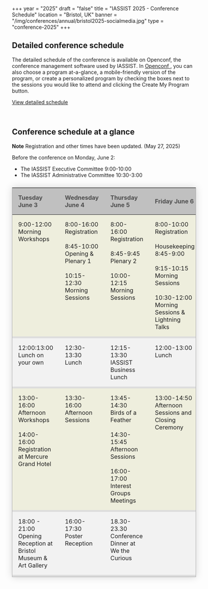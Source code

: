 +++
year = "2025"
draft = "false"
title = "IASSIST 2025 - Conference Schedule"
location = "Bristol, UK"
banner = "/img/conferences/annual/bristol2025-socialmedia.jpg"
type = "conference-2025"
+++

## Detailed conference schedule

The detailed schedule of the conference is available on Openconf, the conference management software used by IASSIST. In [Openconf <span class="fas fa-external-link-alt"></span>](https://www.openconf.org/iassist2025/openconf.php), you can also choose a program at-a-glance, a mobile-friendly version of the program, or create a personalized program by checking the boxes next to the sessions you would like to attend and clicking the Create My Program button. <!--A local copy of the program is available on IASSIST's website.-->

<a class="btn btn-template-main" href="https://www.openconf.org/iassist2025/modules/request.php?module=oc_program&action=program.php&p=program" target="_blank" >View detailed schedule <span class="fas fa-external-link-alt"></span></a>

<!--
Please note the collection is still growing and presentations are still being added to the community.

<a class="btn btn-template-main" href="https://zenodo.org/communities/iassist2025/records?q=&l=list&p=1&s=10&sort=conference-desc" target="_blank" >Presentations on Zenodo <span class="fas fa-external-link-alt"></span></a>

Abstracts with links to Zenodo are also available in the [**annual conference archive**](/conferences/archive/2024-halifax/).
-->

<br />


## Conference schedule at a glance

**Note** Registration and other times have been updated. (May 27, 2025)  

Before the conference on Monday, June 2:

- The IASSIST Executive Committee 9:00-10:00
- The IASSIST Administrative Committee 10:30-3:00

<!--Panels and sessions take place during the Concurrent Sessions.-->

<style>
  table.schedule {
    border-collapse: collapse;
    margin: 25px 0;
	border: 1px solid #aaa;
    box-shadow: 0 0 20px rgba(0, 0, 0, 0.15);
    background-color:#eed;
    width:100%;
    table-layout:fixed;
    }
  table.schedule thead th {
    background-color: silver; 
	padding: 1em;
	text-align: left;
	color: #4d4d4d;
	}
  table.schedule tbody tr {
    border-bottom: 5px solid #ddd;
	}
  table.schedule tbody tr:nth-child(even) {
    background-color: #f2f2f2;
	}
  table.schedule tbody td {
    padding: 1em;
	vertical-align: top;
    }
  table.schedule tbody tr.active-row {
    font-weight: bold;
	}
</style>

<table class="schedule">
<thead>
	<tr>
	  <th>Tuesday June 3</th>
	  <th>Wednesday June 4</th>
	  <th>Thursday June 5</th>
	  <th>Friday June 6</th>
	</tr>
</thead>
<tbody><!--
	<tr>
	  <td></td>
	  <td>8:00-12:30<br />Registration, Plenary, and Morning Sessions</td>
	  <td>8:00-12:30<br />Registration, Plenary, and Morning Sessions</td>
	  <td>8:00-12:30<br />Registration and Morning Sessions</td>
	</tr>-->
	<tr>
	  <td>9:00-12:00<br />Morning Workshops</td>
	  <td>8:00-16:00<br />Registration<br /><br />8:45-10:00<br />Opening &amp; Plenary 1<br /><br />10:15-12:30<br />Morning Sessions</td>
	  <td>8:00-16:00<br />Registration<br /><br />8:45-9:45<br />Plenary 2<br /><br />10:00-12:15<br />Morning Sessions</td>
	  <td>8:00-10:00<br />Registration<br /><br />Housekeeping<br />8:45-9:00<br /><br />9:15-10:15<br />Morning Sessions <br /><br 7>10:30-12:00<br 7>Morning Sessions &amp; Lightning Talks</td>
	</tr>
	<tr>
	  <td>12:00:13:00<br />Lunch on your own</td>
	  <td>12:30-13:30<br />Lunch</td>
	  <td>12:15-13:30<br />IASSIST Business Lunch</td>
	  <td>12:00-13:00<br />Lunch</td>
	</tr>
	<tr>
	  <td>13:00-16:00<br />Afternoon Workshops<br /><br />14:00-16:00<br />Registration at Mercure Grand Hotel<br /><br /></td>
	  <td>13:30-16:00<br />Afternoon Sessions</td>
	  <td>13:45-14:30<br />Birds of a Feather<br /><br />14:30-15:45<br />Afternoon Sessions<br /><br />16:00-17:00<br />Interest Groups Meetings</td>
	  <td>13:00-14:50<br />Afternoon Sessions and Closing Ceremony</td>
	</tr>
	<tr>
	  <td>18:00 - 21:00<br />Opening Reception at Bristol Museum & Art Gallery</td>
	  <td>16:00-17:30<br />Poster Reception</td>
	  <td>18.30-23.30<br />Conference Dinner at We the Curious</td>
	  <td></td>
	</tr>
</tbody>
</table>


<!--
Time|Tuesday June 3|Wednesday June 4|Thursday June 5|Friday June 6|
---|---|---|---|---|
8:00-9:00|Registration|Registration|Registration|Registration 9:00|
   |   |   |   |   |
   |   |   |   |   |
9:00-10:30|**_Workshops (9:00-12:00)_**|Fireside chat with guest speakers|**Fireside chat with local data groups**|**Concurrent Sessions E**|
   |   |   |   |   |
   |   |   |   |   |
10:30-11:00| workshops continue|Break|Break|Break|
   |   |   |   |   |
   |   |   |   |   |
11:00-12:30| workshops continue|**_Interest and Regional Groups_**|**Concurrent Sessions C**|**Concurrent Sessions F**|
   |   |   |   |   |
   |   |   |   |   |
12:30-13:30|Lunch on your own|**_Lunch_**|**IASSIST Business Lunch (until 2)**|Lunch|
   |   |   |   |   |
   |   |   |   |   |
13:30-15:00|**_Workshops (13:00-16:00)_**, also DDI Alliance Annual Mtg (13:00-17:00)|**Concurrent Sessions A**|**_Birds of a Feather_** (starting at 2)|**Lightning Talks & Closing Ceremony**|
   |   |   |   |   |
   |   |   |   |   |
15:00-15:30| workshops continue|Break|Break|End of conference|
   |   |   |   |   |
   |   |   |   |   |
15:30-17:00| workshops continue|**Concurrent Sessions B**|**Concurrent Sessions D**|
   |   |   |   |   |
   |   |   |   |   |
17:00-18:00| |**_Poster Session_**|
   |   |   |   |   |
   |   |   |   |   |
18:00-21:00|**_Reception_** (18:00-20:00)|Dinner on your own|**_Banquet_**|
-->
